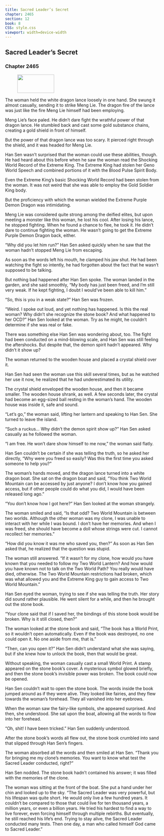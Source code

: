 ```yaml
---
title: Sacred Leader’s Secret
chapter: 2465
section: 12
book: 8
CSS: style.css
viewport: width=device-width
---
```


## Sacred Leader’s Secret

### Chapter 2465

<figure>
	<img src="../Images/gem.gif" alt="" id="gem" width="120" height="60" />
</figure>

The woman held the white dragon lance loosely in one hand. She swung it almost casually, sending it to strike Meng Lie. The dragon fire of the lance was just like the fire Meng Lie himself had been employing.

Meng Lie’s face paled. He didn’t dare fight the wrathful power of that dragon lance. He stumbled back and cast some gold substance chains, creating a gold shield in front of himself.

But the power of that dragon lance was too scary. It pierced right through the shield, and it was headed for Meng Lie.

Han Sen wasn’t surprised that the woman could use these abilities, though. He had heard about this before when he saw the woman read the Shocking World Record of the Extreme King. The Extreme King had stolen her Geno World Speech and combined portions of it with the Blood Pulse Spirit Body.

Even the Extreme King’s basic Shocking World Record had been stolen from the woman. It was not weird that she was able to employ the Gold Soldier King body.

But the proficiency with which the woman wielded the Extreme Purple Demon Dragon was intimidating.

Meng Lie was considered quite strong among the deified elites, but upon meeting a monster like this woman, he lost his cool. After losing his lance, he stopped fighting. When he found a chance to flee, he took it. He didn’t dare to continue fighting the woman. He wasn’t going to get the Extreme Purple Demon Dragon back, either.

“Why did you let him run?” Han Sen asked quickly when he saw that the woman hadn’t stopped Meng Lie from escaping.

As soon as the words left his mouth, he clamped his jaw shut. He had been watching the fight so intently, he had forgotten about the fact that he wasn’t supposed to be talking.

But nothing bad happened after Han Sen spoke. The woman landed in the garden, and she said smoothly, “My body has just been freed, and I’m still very weak. If he kept fighting, I doubt I would’ve been able to kill him.”

“So, this is you in a weak state?” Han Sen was frozen.

“Weird. I spoke out loud, and yet nothing has happened. Is this the real woman? Why didn’t she recognize the stone book? And what happened to her OCD?” Han Sen looked at the woman. Try as he might, he couldn’t determine if she was real or fake.

There was something else Han Sen was wondering about, too. The fight had been conducted on a mind-blowing scale, and Han Sen was still feeling the aftershocks. But despite that, the demon spirit hadn’t appeared. Why didn’t it show up?

The woman returned to the wooden house and placed a crystal shield over it.

Han Sen had seen the woman use this skill several times, but as he watched her use it now, he realized that he had underestimated its utility.

The crystal shield enveloped the wooden house, and then it became smaller. The wooden house shrank, as well. A few seconds later, the crystal had become an egg-sized ball resting in the woman’s hand. The wooden house was inside it, safe and sound.

“Let’s go,” the woman said, lifting her lantern and speaking to Han Sen. She turned to leave the island.

“Such a ruckus… Why didn’t the demon spirit show up?” Han Sen asked casually as he followed the woman.

“I am free. He won’t dare show himself to me now,” the woman said flatly.

Han Sen couldn’t be certain if she was telling the truth, so he asked her directly, “Why were you freed so easily? Was this the first time you asked someone to help you?”

The woman’s hands moved, and the dragon lance turned into a white dragon boat. She sat on the dragon boat and said, “You think Two World Mountain can be accessed by just anyone? I don’t know how you gained access, but if other people could do what you did, I would have been released long ago.”

“You don’t know how I got here?” Han Sen looked at the woman strangely.

The woman smiled and said, “Is that odd? Two World Mountain is between two worlds. Although the other woman was my clone, I was unable to interact with her while I was bound. I don’t have her memories. And when I was freed, she should have become a doll whose strings were cut. I cannot recollect her memories.”

“How did you know it was me who saved you, then?” As soon as Han Sen asked that, he realized that the question was stupid.

The woman still answered. “If it wasn’t for my clone, how would you have known that you needed to follow my Two World Lantern? And how would you have known not to talk on the Two World Path? You really would have died, otherwise. The Two World Mountain restrictions had broken, which was what allowed you and the Extreme King guy to gain access to Two World Mountain.”

Han Sen eyed the woman, trying to see if she was telling the truth. Her story did sound rather plausible. He went silent for a while, and then he brought out the stone book.

“Your clone said that if I saved her, the bindings of this stone book would be broken. Why is it still closed, then?”

The woman looked at the stone book and said, “The book has a World Print, so it wouldn’t open automatically. Even if the book was destroyed, no one could open it. No one aside from me, that is.”

“Then, can you open it?” Han Sen didn’t understand what she was saying, but if she knew how to unlock the book, then that would be great.

Without speaking, the woman casually cast a small World Print. A stamp appeared on the stone book’s cover. A mysterious symbol glowed briefly, and then the stone book’s invisible power was broken. The book could now be opened.

Han Sen couldn’t wait to open the stone book. The words inside the book jumped around as if they were alive. They looked like fairies, and they flew towards the woman’s forehead. They all vanished into her eyebrows.

When the woman saw the fairy-like symbols, she appeared surprised. And then, she understood. She sat upon the boat, allowing all the words to flow into her forehead.

“Oh, shit! I have been tricked.” Han Sen suddenly understood.

After the stone book’s words all flew out, the stone book crumbled into sand that slipped through Han Sen’s fingers.

The woman absorbed all the words and then smiled at Han Sen. “Thank you for bringing me my clone’s memories. You want to know what test the Sacred Leader conducted, right?”

Han Sen nodded. The stone book hadn’t contained his answer; it was filled with the memories of the clone.

The woman was sitting at the front of the boat. She put a hand under her chin and looked up to the sky. “The Sacred Leader was very powerful, but his lifespan was quite short. He would only live a few hundred years. It couldn’t be compared to those that could live for ten thousand years, a million years, or even a billion years. He tried his hardest to find a way to live forever, even forcing himself through multiple rebirths. But eventually, he still reached his life’s end. Trying to stay alive, the Sacred Leader conducted many tests. Then one day, a man who called himself God came to Sacred Leader.”